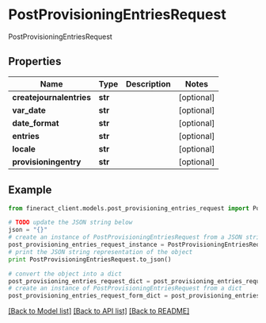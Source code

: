 # PostProvisioningEntriesRequest

PostProvisioningEntriesRequest

## Properties

Name | Type | Description | Notes
------------ | ------------- | ------------- | -------------
**createjournalentries** | **str** |  | [optional] 
**var_date** | **str** |  | [optional] 
**date_format** | **str** |  | [optional] 
**entries** | **str** |  | [optional] 
**locale** | **str** |  | [optional] 
**provisioningentry** | **str** |  | [optional] 

## Example

```python
from fineract_client.models.post_provisioning_entries_request import PostProvisioningEntriesRequest

# TODO update the JSON string below
json = "{}"
# create an instance of PostProvisioningEntriesRequest from a JSON string
post_provisioning_entries_request_instance = PostProvisioningEntriesRequest.from_json(json)
# print the JSON string representation of the object
print PostProvisioningEntriesRequest.to_json()

# convert the object into a dict
post_provisioning_entries_request_dict = post_provisioning_entries_request_instance.to_dict()
# create an instance of PostProvisioningEntriesRequest from a dict
post_provisioning_entries_request_form_dict = post_provisioning_entries_request.from_dict(post_provisioning_entries_request_dict)
```
[[Back to Model list]](../README.md#documentation-for-models) [[Back to API list]](../README.md#documentation-for-api-endpoints) [[Back to README]](../README.md)


